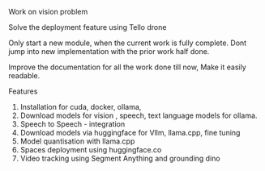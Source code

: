 
Work on vision problem 

Solve the deployment feature using Tello drone

Only start a new module, when the current work is fully complete.
Dont jump into new implementation with the prior work half done.

Improve the documentation for all the work done till now, 
Make it easily readable.

Features
1. Installation for cuda, docker, ollama, 
2. Download models for vision , speech, text language models for ollama.
3. Speech to Speech - integration 
4.  Download models via huggingface for Vllm, llama.cpp, fine tuning 
5.  Model quantisation with llama.cpp
6.  Spaces deployment using huggingface.co 
7.  Video tracking using Segment Anything and grounding dino 